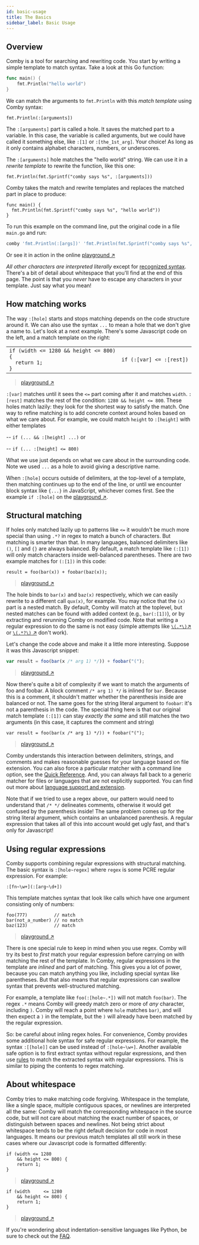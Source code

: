 ```yaml
---
id: basic-usage
title: The Basics
sidebar_label: Basic Usage
---
```


## Overview

Comby is a tool for searching and rewriting code. You start by writing a simple
template to match syntax. Take a look at this Go function:

```go
func main() {
    fmt.Println("hello world")
}
```

We can match the arguments to `fmt.Println` with this _match template_ using
Comby syntax:

```plaintext
fmt.Println(:[arguments])
```

The `:[arguments]` part is called a hole. It saves the matched part to a
variable. In this case, the variable is called arguments, but we could have
called it something else, like `:[1]` or `:[the_1st_arg]`. Your choice! As long
as it only contains alphabet characters, numbers, or underscores.

The `:[arguments]` hole matches the "hello world" string. We can use it in a
_rewrite template_ to rewrite the function, like this one:

```
fmt.Println(fmt.Sprintf("comby says %s", :[arguments]))
```

Comby takes the match and rewrite templates and replaces the matched part in
place to produce:

```
func main() {
  fmt.Println(fmt.Sprintf("comby says %s", "hello world"))
}
```

To run this example on the command line, put the original code in a file `main.go` and run:

```bash
comby 'fmt.Println(:[args])' 'fmt.Println(fmt.Sprintf("comby says %s", :[args]))' .go
```

Or see it in action in the online [playground ↗](https://bit.ly/2XpttJG)


*All other characters are interpreted literally* except for [recognized syntax](syntax-reference).
There's a bit of detail about whitespace that you'll
find at the end of this page. The point is that you *never* have to escape any
characters in your template. Just say what you mean!

## How matching works

The way `:[hole]` starts and stops matching depends on the code structure around
it. We can also use the syntax `...` to mean a hole that we don't give a name
to. Let's look at a next example. There's some Javascript code on the left, and
a match template on the right:

|                                                                                   |                                     |
|-----------------------------------------------------------------------------------|-------------------------------------|
| <code class="hljs">if (width <= 1280 && height <= 800) {<br/>&nbsp;    return 1; <br/>}</code> | <code>if (:[var] <= :[rest])</code> |

> [playground ↗](https://bit.ly/2Xiw1cf)

`:[var]` matches until it sees the `<=` part coming after it and matches
`width`. `:[rest]` matches the rest of the condition: `1280 && height <= 800`.
These holes match lazily: they look for the shortest way to satisfy the match.
One way to refine matching is to add concrete context around holes based on what
we care about. For example, we could match `height` to `:[height]` with either templates

-- `if (... && :[height] ...)` or

-- `if (... :[height] <= 800)`

What we use just depends on what we care about in the surrounding code. Note we
used `...` as a hole to avoid giving a descriptive name.

When `:[hole]` occurs outside of delimiters, at the top-level of a template,
then matching continues up to the end of the line, or until we encounter block
syntax like `{...}` in JavaScript, whichever comes first. See the example
`if :[hole]` on the [playground ↗](https://bit.ly/31xX5Wg).

## Structural matching

If holes only matched lazily up to patterns like `<=` it wouldn't be much more
special than using `.*?` in regex to match a bunch of characters. But matching
is smarter than that. In many languages, balanced delimiters like `()`, `[]` and
`{}` are always balanced. By default, a match template like `(:[1])` will only
match characters inside well-balanced parentheses. There are two example matches
for `(:[1])` in this code:

```plaintext
result = foo(bar(x)) + foobar(baz(x));
```

> [playground ↗](https://bit.ly/2ZwvV1F)

The hole binds to `bar(x)` and `baz(x)` respectively, which we can easily
rewrite to a different call `qux(x)`, for example. You may notice that the `(x)`
part is a nested match. By default, Comby will match at the toplevel, but nested
matches can be found with added context (e.g., `bar(:[1])`), or by extracting
and rerunning Comby on modified code. Note that writing a regular expression to
do the same is not easy (simple attempts like [`\(.*\)`↗](https://regexr.com/4fssh)
or [`\(.*?\)` ↗](https://regexr.com/4fssk) don't work).

Let's change the code above and make it a little more interesting. Suppose it
was this Javascript snippet:

```javascript
var result = foo(bar(x /* arg 1) */)) + foobar("(");
```

> [playground ↗](https://bit.ly/2Xm12Mk)

Now there's quite a bit of complexity if we want to match the arguments of foo
and foobar. A block comment `/* arg 1) */` is inlined for `bar`. Because this is a
comment, it shouldn't matter whether the parenthesis inside are balanced or not.
The same goes for the string literal argument to `foobar`: it's not a parenthesis
in the code. The special thing here is that our original match template `(:[1])`
can stay *exactly the same* and still matches the two arguments (in this case, it
captures the comment and string)

```
var result = foo(bar(x /* arg 1) */)) + foobar("(");
```

> [playground ↗](https://bit.ly/2Zy5PYG)

Comby understands this interaction between delimiters, strings, and comments and
makes reasonable guesses for your language based on file extension. You can also
force a particular matcher with a command line option, see the [Quick Reference](cheat-sheet#select-the-language-to-parse).
And, you can always fall back to a generic matcher for files or languages that
are not explicitly supported. You can find out more about [language support and extension](advanced-usage#custom-language-definitions).

Note that if we tried to use a regex above, our pattern would need to understand
that `/* */` delineates comments, otherwise it would get confused by the
parenthesis inside! The same problem comes up for the string literal argument,
which contains an unbalanced parenthesis. A regular expression that takes all of
this into account would get ugly fast, and that's only for Javascript!

## Using regular expressions

Comby supports combining regular expressions with structural matching. The basic
syntax is `:[hole~regex]` where `regex` is some PCRE regular expression.
For example:

```text
:[fn~\w+](:[arg~\d+])
```

This template matches syntax that look like calls which have one argument consisting only of numbers:

```
foo(777)          // match
bar(not_a_number) // no match
baz(123)          // match
```

> [playground ↗](https://bit.ly/2D9pcSq)


There is one special rule to keep in mind when you use regex. Comby will try its
best to _first_ match your regular expression before carrying on with
matching the rest of the template. In Comby, regular expressions in the template
are _inlined_ and part of matching. This gives you a lot of power, because you
can match anything you like, including special syntax like parentheses. But that
also means that regular expressions can swallow syntax that prevents
well-structured matching.

For example, a template like `foo(:[hole~.*])` will not match `foo(bar)`. The
regex `.*` means Comby will greedy match zero or more of _any_ character,
including `)`. Comby will reach a point where `hole` matches `bar)`, and will
then expect a `)` in the template, but the `)` will already have been matched by
the regular expression.

So: be careful about inling regex holes. For convenience, Comby provides some
additional hole syntax for safe regular expressions. For example, the syntax
`:[[hole]]` can be used instead of `:[hole~\w+]`. Another available safe option
is to first extract syntax without regular expressions, and then use
[rules](advanced-usage#submatching-with-regular-expressions) to match the
extracted syntax with regular expressions. This is similar to piping the
contents to regex matching.

## About whitespace

Comby tries to make matching code forgiving. Whitespace in the template, like a
single space, multiple contiguous spaces, or newlines are interpreted all the
same: Comby will match the corresponding whitespace in the source code, but will
not care about matching the exact number of spaces, or distinguish between
spaces and newlines. Not being strict about whitespace tends to be the right
default decision for code in most languages. It means our previous match
templates all still work in these cases where our Javascript code is formatted
differently:

```
if (width <= 1280
    && height <= 800) {
    return 1;
}
```

> [playground ↗](https://bit.ly/2Xh2tMk)

```
if (width     <= 1280
    && height <= 800) {
    return 1;
}
```

> [playground ↗](https://bit.ly/2XaGTZV)

If you're wondering about indentation-sensitive languages like Python, be sure to check out the [FAQ](faq#what-about-indentation-sensitive-languages).
